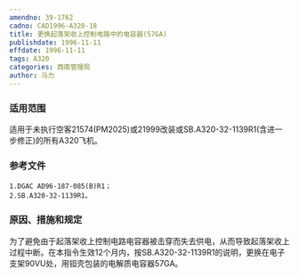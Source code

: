 ```yaml
---
amendno: 39-1762
cadno: CAD1996-A320-18
title: 更换起落架收上控制电路中的电容器(57GA)
publishdate: 1996-11-11
effdate: 1996-11-11
tags: A320
categories: 西南管理局
author: 马力
---
```


### 适用范围 
适用于未执行空客21574(PM2025)或21999改装或SB.A320-32-1139R1(含进一步修正)的所有A320飞机。

### 参考文件
    1.DGAC AD96-187-085(B)R1；
    2.SB.A320-32-1139R1。


### 原因、措施和规定 
为了避免由于起落架收上控制电路电容器被击穿而失去供电，从而导致起落架收上过程中断。在本指令生效12个月内，按SB.A320-32-1139R1的说明，更换在电子支架90VU处，用钽壳包装的电解质电容器57GA。
